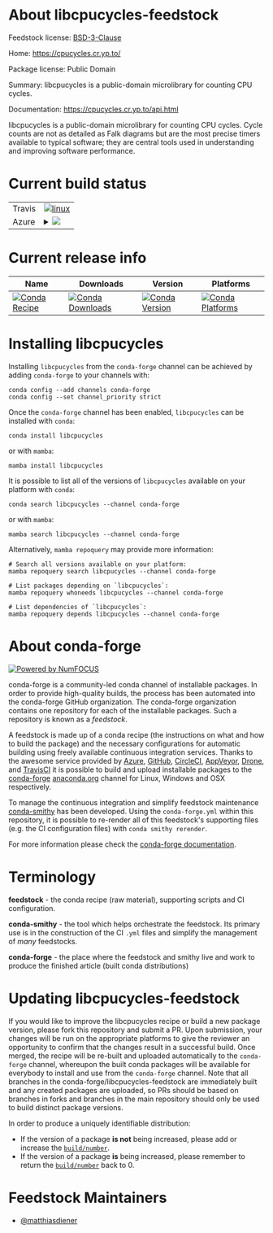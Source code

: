 About libcpucycles-feedstock
============================

Feedstock license: [BSD-3-Clause](https://github.com/conda-forge/libcpucycles-feedstock/blob/main/LICENSE.txt)

Home: https://cpucycles.cr.yp.to/

Package license: Public Domain

Summary: libcpucycles is a public-domain microlibrary for counting CPU cycles.

Documentation: https://cpucycles.cr.yp.to/api.html

libcpucycles is a public-domain microlibrary for counting CPU cycles. Cycle
counts are not as detailed as Falk diagrams but are the most precise timers
available to typical software; they are central tools used in understanding and
improving software performance.


Current build status
====================


<table><tr>
    <td>Travis</td>
    <td>
      <a href="https://app.travis-ci.com/conda-forge/libcpucycles-feedstock">
        <img alt="linux" src="https://img.shields.io/travis/com/conda-forge/libcpucycles-feedstock/main.svg?label=Linux">
      </a>
    </td>
  </tr>
    
  <tr>
    <td>Azure</td>
    <td>
      <details>
        <summary>
          <a href="https://dev.azure.com/conda-forge/feedstock-builds/_build/latest?definitionId=18415&branchName=main">
            <img src="https://dev.azure.com/conda-forge/feedstock-builds/_apis/build/status/libcpucycles-feedstock?branchName=main">
          </a>
        </summary>
        <table>
          <thead><tr><th>Variant</th><th>Status</th></tr></thead>
          <tbody><tr>
              <td>linux_64</td>
              <td>
                <a href="https://dev.azure.com/conda-forge/feedstock-builds/_build/latest?definitionId=18415&branchName=main">
                  <img src="https://dev.azure.com/conda-forge/feedstock-builds/_apis/build/status/libcpucycles-feedstock?branchName=main&jobName=linux&configuration=linux%20linux_64_" alt="variant">
                </a>
              </td>
            </tr><tr>
              <td>linux_aarch64</td>
              <td>
                <a href="https://dev.azure.com/conda-forge/feedstock-builds/_build/latest?definitionId=18415&branchName=main">
                  <img src="https://dev.azure.com/conda-forge/feedstock-builds/_apis/build/status/libcpucycles-feedstock?branchName=main&jobName=linux&configuration=linux%20linux_aarch64_" alt="variant">
                </a>
              </td>
            </tr><tr>
              <td>linux_ppc64le</td>
              <td>
                <a href="https://dev.azure.com/conda-forge/feedstock-builds/_build/latest?definitionId=18415&branchName=main">
                  <img src="https://dev.azure.com/conda-forge/feedstock-builds/_apis/build/status/libcpucycles-feedstock?branchName=main&jobName=linux&configuration=linux%20linux_ppc64le_" alt="variant">
                </a>
              </td>
            </tr><tr>
              <td>osx_64</td>
              <td>
                <a href="https://dev.azure.com/conda-forge/feedstock-builds/_build/latest?definitionId=18415&branchName=main">
                  <img src="https://dev.azure.com/conda-forge/feedstock-builds/_apis/build/status/libcpucycles-feedstock?branchName=main&jobName=osx&configuration=osx%20osx_64_" alt="variant">
                </a>
              </td>
            </tr>
          </tbody>
        </table>
      </details>
    </td>
  </tr>
</table>

Current release info
====================

| Name | Downloads | Version | Platforms |
| --- | --- | --- | --- |
| [![Conda Recipe](https://img.shields.io/badge/recipe-libcpucycles-green.svg)](https://anaconda.org/conda-forge/libcpucycles) | [![Conda Downloads](https://img.shields.io/conda/dn/conda-forge/libcpucycles.svg)](https://anaconda.org/conda-forge/libcpucycles) | [![Conda Version](https://img.shields.io/conda/vn/conda-forge/libcpucycles.svg)](https://anaconda.org/conda-forge/libcpucycles) | [![Conda Platforms](https://img.shields.io/conda/pn/conda-forge/libcpucycles.svg)](https://anaconda.org/conda-forge/libcpucycles) |

Installing libcpucycles
=======================

Installing `libcpucycles` from the `conda-forge` channel can be achieved by adding `conda-forge` to your channels with:

```
conda config --add channels conda-forge
conda config --set channel_priority strict
```

Once the `conda-forge` channel has been enabled, `libcpucycles` can be installed with `conda`:

```
conda install libcpucycles
```

or with `mamba`:

```
mamba install libcpucycles
```

It is possible to list all of the versions of `libcpucycles` available on your platform with `conda`:

```
conda search libcpucycles --channel conda-forge
```

or with `mamba`:

```
mamba search libcpucycles --channel conda-forge
```

Alternatively, `mamba repoquery` may provide more information:

```
# Search all versions available on your platform:
mamba repoquery search libcpucycles --channel conda-forge

# List packages depending on `libcpucycles`:
mamba repoquery whoneeds libcpucycles --channel conda-forge

# List dependencies of `libcpucycles`:
mamba repoquery depends libcpucycles --channel conda-forge
```


About conda-forge
=================

[![Powered by
NumFOCUS](https://img.shields.io/badge/powered%20by-NumFOCUS-orange.svg?style=flat&colorA=E1523D&colorB=007D8A)](https://numfocus.org)

conda-forge is a community-led conda channel of installable packages.
In order to provide high-quality builds, the process has been automated into the
conda-forge GitHub organization. The conda-forge organization contains one repository
for each of the installable packages. Such a repository is known as a *feedstock*.

A feedstock is made up of a conda recipe (the instructions on what and how to build
the package) and the necessary configurations for automatic building using freely
available continuous integration services. Thanks to the awesome service provided by
[Azure](https://azure.microsoft.com/en-us/services/devops/), [GitHub](https://github.com/),
[CircleCI](https://circleci.com/), [AppVeyor](https://www.appveyor.com/),
[Drone](https://cloud.drone.io/welcome), and [TravisCI](https://travis-ci.com/)
it is possible to build and upload installable packages to the
[conda-forge](https://anaconda.org/conda-forge) [anaconda.org](https://anaconda.org/)
channel for Linux, Windows and OSX respectively.

To manage the continuous integration and simplify feedstock maintenance
[conda-smithy](https://github.com/conda-forge/conda-smithy) has been developed.
Using the ``conda-forge.yml`` within this repository, it is possible to re-render all of
this feedstock's supporting files (e.g. the CI configuration files) with ``conda smithy rerender``.

For more information please check the [conda-forge documentation](https://conda-forge.org/docs/).

Terminology
===========

**feedstock** - the conda recipe (raw material), supporting scripts and CI configuration.

**conda-smithy** - the tool which helps orchestrate the feedstock.
                   Its primary use is in the construction of the CI ``.yml`` files
                   and simplify the management of *many* feedstocks.

**conda-forge** - the place where the feedstock and smithy live and work to
                  produce the finished article (built conda distributions)


Updating libcpucycles-feedstock
===============================

If you would like to improve the libcpucycles recipe or build a new
package version, please fork this repository and submit a PR. Upon submission,
your changes will be run on the appropriate platforms to give the reviewer an
opportunity to confirm that the changes result in a successful build. Once
merged, the recipe will be re-built and uploaded automatically to the
`conda-forge` channel, whereupon the built conda packages will be available for
everybody to install and use from the `conda-forge` channel.
Note that all branches in the conda-forge/libcpucycles-feedstock are
immediately built and any created packages are uploaded, so PRs should be based
on branches in forks and branches in the main repository should only be used to
build distinct package versions.

In order to produce a uniquely identifiable distribution:
 * If the version of a package **is not** being increased, please add or increase
   the [``build/number``](https://docs.conda.io/projects/conda-build/en/latest/resources/define-metadata.html#build-number-and-string).
 * If the version of a package **is** being increased, please remember to return
   the [``build/number``](https://docs.conda.io/projects/conda-build/en/latest/resources/define-metadata.html#build-number-and-string)
   back to 0.

Feedstock Maintainers
=====================

* [@matthiasdiener](https://github.com/matthiasdiener/)

